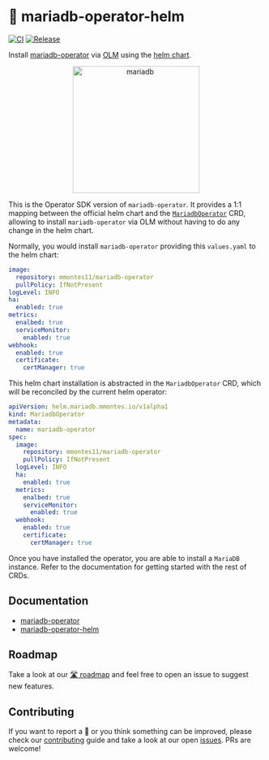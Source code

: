 # 🦭 mariadb-operator-helm
[![CI](https://github.com/mmontes11/mariadb-operator-helm/actions/workflows/ci.yaml/badge.svg)](https://github.com/mmontes11/mariadb-operator-helm/actions/workflows/ci.yaml)
[![Release](https://github.com/mmontes11/mariadb-operator-helm/actions/workflows/release.yaml/badge.svg)](https://github.com/mmontes11/mariadb-operator-helm/actions/workflows/release.yaml)

Install [mariadb-operator](https://github.com/mmontes11/mariadb-operator) via [OLM](https://olm.operatorframework.io/) using the [helm chart](https://artifacthub.io/packages/helm/mariadb-operator/mariadb-operator).

<p align="center">
<img src="https://mmontes11.github.io/mariadb-operator/assets/mariadb.png" alt="mariadb" width="250"/>
</p>

This is the Operator SDK version of `mariadb-operator`. It provides a 1:1 mapping between the official helm chart and the [`MariadbOperator`](https://github.com/mmontes11/mariadb-operator-helm/blob/main/config/samples/helm_v1alpha1_mariadboperator.yaml) CRD, allowing to install `mariadb-operator` via OLM without having to do any change in the helm chart.

Normally, you would install `mariadb-operator` providing this `values.yaml` to the helm chart:
```yaml
image:
  repository: mmontes11/mariadb-operator
  pullPolicy: IfNotPresent
logLevel: INFO
ha:
  enabled: true
metrics:
  enalbed: true
  serviceMonitor:
    enabled: true
webhook:
  enabled: true
  certificate:
    certManager: true
```

This helm chart installation is abstracted in the `MariadbOperator` CRD, which will be reconciled by the current helm operator:
```yaml
apiVersion: helm.mariadb.mmontes.io/v1alpha1
kind: MariadbOperator
metadata:
  name: mariadb-operator
spec:
  image:
    repository: mmontes11/mariadb-operator
    pullPolicy: IfNotPresent
  logLevel: INFO
  ha:
    enabled: true
  metrics:
    enalbed: true
    serviceMonitor:
      enabled: true
  webhook:
    enabled: true
    certificate:
      certManager: true
```

Once you have installed the operator, you are able to install a `MariaDB` instance. Refer to the documentation for getting started with the rest of CRDs.

## Documentation
* [mariadb-operator](https://github.com/mmontes11/mariadb-operator/blob/main/README.md)
* [mariadb-operator-helm](https://github.com/mmontes11/mariadb-operator-helm/blob/main/README.md)

## Roadmap
Take a look at our [🛣️ roadmap](https://github.com/mmontes11/mariadb-operator/blob/main/ROADMAP.md) and feel free to open an issue to suggest new features.

## Contributing
If you want to report a 🐛 or you think something can be improved, please check our [contributing](https://github.com/mmontes11/mariadb-operator/blob/main/CONTRIBUTING.md) guide and take a look at our open [issues](https://github.com/mmontes11/mariadb-operator/issues). PRs are welcome!
